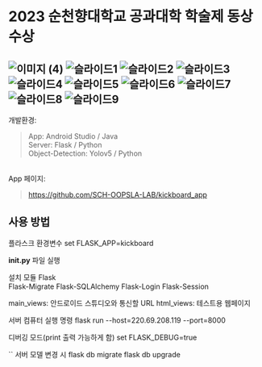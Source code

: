# 2023 순천향대학교 공과대학 학술제 동상 수상
![이미지 (4)](https://github.com/karist7/kickboard_app/assets/49408613/fcbbf094-3c79-438f-89e0-7f0e8b2cb26a)
![슬라이드1](https://github.com/karist7/kickboard_app/assets/49408613/e9850620-7f64-4a2b-b6e2-e424c65c6c5e)
![슬라이드2](https://github.com/karist7/kickboard_app/assets/49408613/8493198d-62b2-4f8d-bd9b-1a5a4dc64f27)
![슬라이드3](https://github.com/karist7/kickboard_app/assets/49408613/b3801689-a04e-4f94-809a-4c8bbb034aa4)
![슬라이드4](https://github.com/karist7/kickboard_app/assets/49408613/631253ef-fb70-486f-9ef5-abc790631257)
![슬라이드5](https://github.com/karist7/kickboard_app/assets/49408613/2213b1f2-fe78-4924-8369-458688adc8af)
![슬라이드6](https://github.com/karist7/kickboard_app/assets/49408613/ae660aa5-bf1d-41ab-9a08-ce224a0176f2)
![슬라이드7](https://github.com/karist7/kickboard_app/assets/49408613/84a44e1e-b771-4f6c-97aa-f52cef755b07)
![슬라이드8](https://github.com/karist7/kickboard_app/assets/49408613/6ed02ede-5c40-4f65-8837-dc73ea58ad7e)
![슬라이드9](https://github.com/karist7/kickboard_app/assets/49408613/26065b70-1688-484e-944d-896dc34e079a)
---
<p data-ke-size="size16" style="text-align: left;">개발환경: </p>
<blockquote data-ke-style="style3">
  App: Android Studio / Java
 <br>Server: Flask / Python 
 <br>Object-Detection: Yolov5 / Python 
 
</blockquote>
<p data-ke-size="size16" style="text-align: left;"> <br>App 페이지:</p>
<blockquote data-ke-style="style2"> <a href="https://github.com/SCH-OOPSLA-LAB/kickboard_app" target="_blank"><span>https://github.com/SCH-OOPSLA-LAB/kickboard_app</span></a> 
</blockquote>
<p data-ke-size="size16" style="text-align: left;"> </p></div>

## 사용 방법
플라스크 환경변수
set FLASK_APP=kickboard

__init.py__ 파일 실행

설치 모듈
Flask    
Flask-Migrate
Flask-SQLAlchemy 
Flask-Login
Flask-Session

main_views: 안드로이드 스튜디오와 통신할 URL 
html_views: 테스트용 웹페이지

서버 컴퓨터 실행 명령
flask run --host=220.69.208.119 --port=8000

디버깅 모드(print 출력 가능하게 함)
set FLASK_DEBUG=true

``
서버 모델 변경 시
flask db migrate
flask db upgrade
